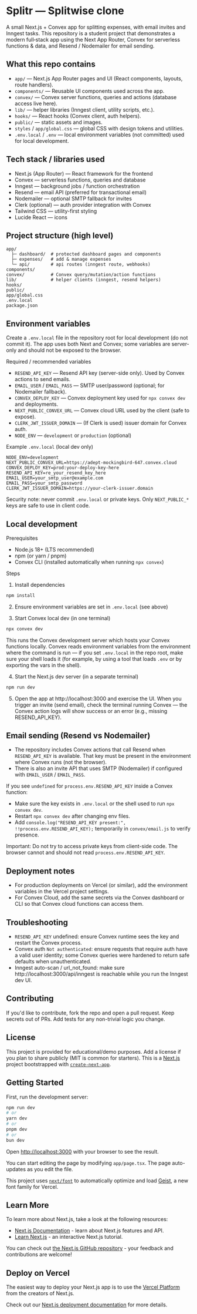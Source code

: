 # Splitr — Splitwise clone

A small Next.js + Convex app for splitting expenses, with email invites and Inngest tasks. This repository is a student project that demonstrates a modern full‑stack app using the Next App Router, Convex for serverless functions & data, and Resend / Nodemailer for email sending.

## What this repo contains

- `app/` — Next.js App Router pages and UI (React components, layouts, route handlers).
- `components/` — Reusable UI components used across the app.
- `convex/` — Convex server functions, queries and actions (database access live here).
- `lib/` — helper libraries (Inngest client, utility scripts, etc.).
- `hooks/` — React hooks (Convex client, auth helpers).
- `public/` — static assets and images.
- `styles` / `app/global.css` — global CSS with design tokens and utilities.
- `.env.local` / `.env` — local environment variables (not committed) used for local development.

## Tech stack / libraries used

- Next.js (App Router) — React framework for the frontend
- Convex — serverless functions, queries and database
- Inngest — background jobs / function orchestration
- Resend — email API (preferred for transactional email)
- Nodemailer — optional SMTP fallback for invites
- Clerk (optional) — auth provider integration with Convex
- Tailwind CSS — utility-first styling
- Lucide React — icons

## Project structure (high level)

```
app/
  ├─ dashboard/  # protected dashboard pages and components
  ├─ expenses/   # add & manage expenses
  └─ api/        # api routes (inngest route, webhooks)
components/
convex/          # Convex query/mutation/action functions
lib/             # helper clients (inngest, resend helpers)
hooks/
public/
app/global.css
.env.local
package.json
```

## Environment variables

Create a `.env.local` file in the repository root for local development (do not commit it). The app uses both Next and Convex; some variables are server-only and should not be exposed to the browser.

Required / recommended variables

- `RESEND_API_KEY` — Resend API key (server-side only). Used by Convex actions to send emails.
- `EMAIL_USER` / `EMAIL_PASS` — SMTP user/password (optional; for Nodemailer fallback).
- `CONVEX_DEPLOY_KEY` — Convex deployment key used for `npx convex dev` and deployments.
- `NEXT_PUBLIC_CONVEX_URL` — Convex cloud URL used by the client (safe to expose).
- `CLERK_JWT_ISSUER_DOMAIN` — (If Clerk is used) issuer domain for Convex auth.
- `NODE_ENV` — `development` or `production` (optional)

Example `.env.local` (local dev only)

```
NODE_ENV=development
NEXT_PUBLIC_CONVEX_URL=https://adept-mockingbird-647.convex.cloud
CONVEX_DEPLOY_KEY=prod:your-deploy-key-here
RESEND_API_KEY=re_your_resend_key_here
EMAIL_USER=your_smtp_user@example.com
EMAIL_PASS=your_smtp_password
CLERK_JWT_ISSUER_DOMAIN=https://your-clerk-issuer.domain
```

Security note: never commit `.env.local` or private keys. Only `NEXT_PUBLIC_*` keys are safe to use in client code.

## Local development

Prerequisites

- Node.js 18+ (LTS recommended)
- npm (or yarn / pnpm)
- Convex CLI (installed automatically when running `npx convex`)

Steps

1. Install dependencies

```bash
npm install
```

2. Ensure environment variables are set in `.env.local` (see above)

3. Start Convex local dev (in one terminal)

```bash
npx convex dev
```

This runs the Convex development server which hosts your Convex functions locally. Convex reads environment variables from the environment where the command is run — if you set `.env.local` in the repo root, make sure your shell loads it (for example, by using a tool that loads `.env` or by exporting the vars in the shell).

4. Start the Next.js dev server (in a separate terminal)

```bash
npm run dev
```

5. Open the app at http://localhost:3000 and exercise the UI. When you trigger an invite (send email), check the terminal running Convex — the Convex action logs will show success or an error (e.g., missing RESEND_API_KEY).

## Email sending (Resend vs Nodemailer)

- The repository includes Convex actions that call Resend when `RESEND_API_KEY` is available. That key must be present in the environment where Convex runs (not the browser).
- There is also an invite API that uses SMTP (Nodemailer) if configured with `EMAIL_USER` / `EMAIL_PASS`.

If you see `undefined` for `process.env.RESEND_API_KEY` inside a Convex function:

- Make sure the key exists in `.env.local` or the shell used to run `npx convex dev`.
- Restart `npx convex dev` after changing env files.
- Add `console.log("RESEND_API_KEY present:", !!process.env.RESEND_API_KEY);` temporarily in `convex/email.js` to verify presence.

Important: Do not try to access private keys from client-side code. The browser cannot and should not read `process.env.RESEND_API_KEY`.

## Deployment notes

- For production deployments on Vercel (or similar), add the environment variables in the Vercel project settings.
- For Convex Cloud, add the same secrets via the Convex dashboard or CLI so that Convex cloud functions can access them.

## Troubleshooting

- `RESEND_API_KEY` undefined: ensure Convex runtime sees the key and restart the Convex process.
- Convex auth `Not authenticated`: ensure requests that require auth have a valid user identity; some Convex queries were hardened to return safe defaults when unauthenticated.
- Inngest auto-scan / url_not_found: make sure http://localhost:3000/api/inngest is reachable while you run the Inngest dev UI.

## Contributing

If you'd like to contribute, fork the repo and open a pull request. Keep secrets out of PRs. Add tests for any non-trivial logic you change.

## License

This project is provided for educational/demo purposes. Add a license if you plan to share publicly (MIT is common for starters).
This is a [Next.js](https://nextjs.org) project bootstrapped with [`create-next-app`](https://nextjs.org/docs/app/api-reference/cli/create-next-app).

## Getting Started

First, run the development server:

```bash
npm run dev
# or
yarn dev
# or
pnpm dev
# or
bun dev
```

Open [http://localhost:3000](http://localhost:3000) with your browser to see the result.

You can start editing the page by modifying `app/page.tsx`. The page auto-updates as you edit the file.

This project uses [`next/font`](https://nextjs.org/docs/app/building-your-application/optimizing/fonts) to automatically optimize and load [Geist](https://vercel.com/font), a new font family for Vercel.

## Learn More

To learn more about Next.js, take a look at the following resources:

- [Next.js Documentation](https://nextjs.org/docs) - learn about Next.js features and API.
- [Learn Next.js](https://nextjs.org/learn) - an interactive Next.js tutorial.

You can check out [the Next.js GitHub repository](https://github.com/vercel/next.js) - your feedback and contributions are welcome!

## Deploy on Vercel

The easiest way to deploy your Next.js app is to use the [Vercel Platform](https://vercel.com/new?utm_medium=default-template&filter=next.js&utm_source=create-next-app&utm_campaign=create-next-app-readme) from the creators of Next.js.

Check out our [Next.js deployment documentation](https://nextjs.org/docs/app/building-your-application/deploying) for more details.
